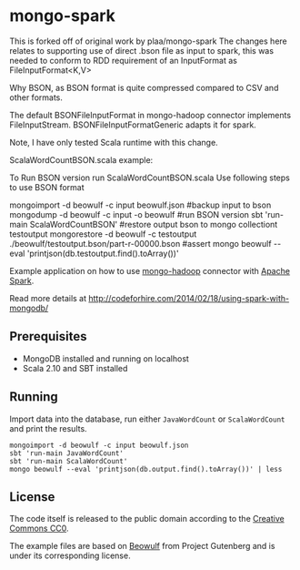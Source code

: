 mongo-spark
===========
This is forked off of original work by plaa/mongo-spark
The changes here relates to supporting use of direct .bson file as input to spark, this
was needed to conform to RDD requirement of an InputFormat as FileInputFormat<K,V> 

Why BSON, as BSON format is quite compressed compared to CSV and other formats.

The default BSONFileInputFormat in mongo-hadoop connector implements FileInputStream.
BSONFileInputFormatGeneric adapts it for spark.

Note, I have only tested Scala runtime with this change.

ScalaWordCountBSON.scala example:


To Run BSON version run ScalaWordCountBSON.scala
Use following steps to use BSON format

mongoimport -d beowulf -c input beowulf.json
#backup input to bson
mongodump -d beowulf -c input -o beowulf
#run BSON version
   sbt 'run-main ScalaWordCountBSON'
#restore output bson to mongo collectiont testoutput
   mongorestore -d beowulf -c testoutput ./beowulf/testoutput.bson/part-r-00000.bson 
#assert
   mongo beowulf --eval 'printjson(db.testoutput.find().toArray())'





Example application on how to use [mongo-hadoop][1] connector with [Apache Spark][2].

Read more details at http://codeforhire.com/2014/02/18/using-spark-with-mongodb/

[1]: https://github.com/mongodb/mongo-hadoop
[2]: https://spark.incubator.apache.org/


Prerequisites
-------------

* MongoDB installed and running on localhost
* Scala 2.10 and SBT installed


Running
-------

Import data into the database, run either `JavaWordCount` or `ScalaWordCount` and print the results.

    mongoimport -d beowulf -c input beowulf.json
    sbt 'run-main JavaWordCount'
    sbt 'run-main ScalaWordCount'
    mongo beowulf --eval 'printjson(db.output.find().toArray())' | less


License
-------

The code itself is released to the public domain according to the [Creative Commons CC0][3].

The example files are based on [Beowulf][4] from Project Gutenberg and is under its corresponding license.

[3]: http://creativecommons.org/publicdomain/zero/1.0/
[4]: http://www.gutenberg.org/ebooks/981
